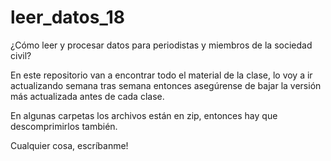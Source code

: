 # leer_datos_18
¿Cómo leer y procesar datos para periodistas y miembros de la sociedad civil?

En este repositorio van a encontrar todo el material de la clase, lo voy a ir actualizando semana tras semana entonces asegúrense de bajar la versión más actualizada antes de cada clase.

En algunas carpetas los archivos están en zip, entonces hay que descomprimirlos también. 

Cualquier cosa, escríbanme!






